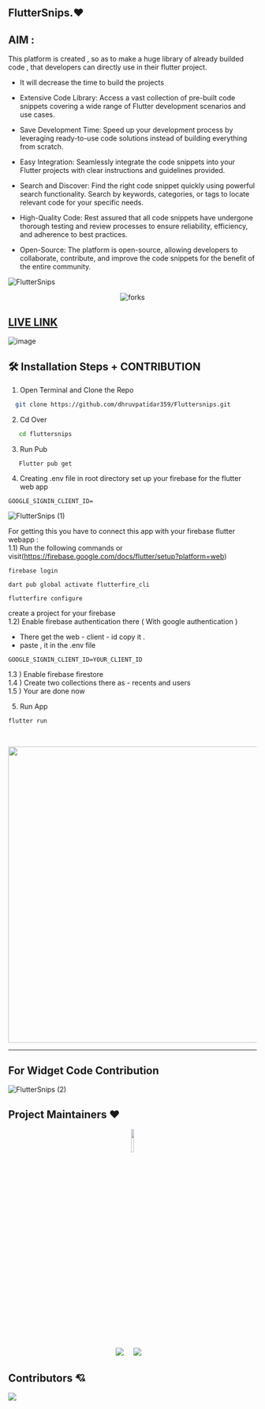 ## FlutterSnips.♥

## AIM :
This platform is created , so as to make a huge library of already builded code , that developers can directly use in their flutter project.
- It will decrease the time to build the projects

- Extensive Code Library: Access a vast collection of pre-built code snippets covering a wide range of Flutter development scenarios and use cases.

- Save Development Time: Speed up your development process by leveraging ready-to-use code solutions instead of building everything from scratch.

- Easy Integration: Seamlessly integrate the code snippets into your Flutter projects with clear instructions and guidelines provided.

- Search and Discover: Find the right code snippet quickly using powerful search functionality. Search by keywords, categories, or tags to locate relevant code for your specific needs.

- High-Quality Code: Rest assured that all code snippets have undergone thorough testing and review processes to ensure reliability, efficiency, and adherence to best practices.

- Open-Source: The platform is open-source, allowing developers to collaborate, contribute, and improve the code snippets for the benefit of the entire community.





    


![FlutterSnips](https://github.com/dhruvpatidar359/Fluttersnips/assets/103873587/64ef0bdd-4a28-4d67-9b63-53f0bad5c58c)


<!-------------Swags------------------------->

<p align="center">

<img src="https://forthebadge.com/images/badges/built-with-love.svg" alt=" forks"/>

</p>


 ## [LIVE LINK](fluttersnips.vercel.app) 
 
![image](https://github.com/dhruvpatidar359/Fluttersnips/assets/103873587/7142a96f-c654-4836-a726-42665e81457c)  


## 🛠️ Installation Steps + CONTRIBUTION
  

1. Open Terminal and Clone the Repo

```bash
  git clone https://github.com/dhruvpatidar359/Fluttersnips.git
```
 2. Cd Over 
 
```bash
   cd fluttersnips
```
 3. Run Pub
```
   Flutter pub get
```
4. Creating .env file in root directory
   set up your firebase for the flutter web app
```
GOOGLE_SIGNIN_CLIENT_ID=
```
![FlutterSnips  (1)](https://github.com/dhruvpatidar359/Fluttersnips/assets/103873587/f18f1e14-2e55-4cbf-a795-6a646203ba57)



For getting  this you have to connect this app with your firebase flutter webapp :  
 1.1) Run the following commands or visit(https://firebase.google.com/docs/flutter/setup?platform=web)
 ```
firebase login
```

```
dart pub global activate flutterfire_cli
```

```
flutterfire configure
```

create a project for your firebase  
1.2) Enable firebase authentication there ( With google authentication )  
 - There get the web - client - id copy it .  
 - paste , it in the .env file  
  ```
GOOGLE_SIGNIN_CLIENT_ID=YOUR_CLIENT_ID

```
1.3 ) Enable firebase firestore  
1.4 ) Create two collections there as - recents and users  
1.5 ) Your are done now  
  
5. Run App 
```
flutter run 
```

<br>

<p  align="center">  
  
<!-- <img src="https://user-images.githubusercontent.com/55774240/149708029-cf36ddca-1a6e-45eb-88c8-206b6f1c1d10.jpg"  >
 
 <img src="https://user-images.githubusercontent.com/55774240/150630314-e5686044-b161-4dc1-894e-2b93562c65f8.jpg"  >
  <br>
  
<img  width="600" src="https://user-images.githubusercontent.com/55774240/149708646-82c4e9e0-1900-4a9f-a4dd-6509b60e852c.jpg" > -->

<img width="600"  src="https://user-images.githubusercontent.com/55774240/149709165-dfdc9ea2-4880-4a81-a542-5c1de3f7a415.jpg" >
 
  </p>

<hr>
<!-- <img width="120" src="https://user-images.githubusercontent.com/55774240/149710423-cdd7b528-638c-45e1-bec5-80201827b8a0.png" > -->


## For Widget Code Contribution 

![FlutterSnips  (2)](https://github.com/dhruvpatidar359/Fluttersnips/assets/103873587/a9b1566b-86d4-4cc8-b10a-71ce079c420f)


## Project Maintainers ❤️ 


  <p align="center">
  <a href="https://github.com/dhruvpatidar359"><img src=https://avatars.githubusercontent.com/u/103873587?s=400&u=9b16214102d6526ad67a2e9d3f24621fce4ebb04&v=4 width="11%" /></a>

  <p align="center">
  <a target="_blank" href="https://www.linkedin.com/in/dhruv-patidar-5b7774226/"><img src="https://img.shields.io/badge/linkedin-%230077B5.svg?&style=for-the-badge&logo=linkedin&logoColor=white" /></a>&nbsp;&nbsp;&nbsp;&nbsp;
  <a href="https://www.instagram.com/dhruvpatidar359/"><img src="https://img.shields.io/badge/instagram-%23D14836.svg?&style=for-the-badge&logo=instagram&logoColor=pink" /></a>&nbsp;&nbsp;&nbsp;&nbsp;
</p>

## Contributors 💘

<a href="https://github.com/dhruvpatidar359/Fluttersnips/graphs/contributors">
  <img src="https://contrib.rocks/image?repo=dhruvpatidar359/Fluttersnips" />
</a>


